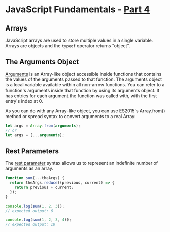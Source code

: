 # JavaScript Fundamentals - [Part 4](https://www.theodinproject.com/courses/foundations/lessons/fundamentals-part-4)

## Arrays

JavaScript arrays are used to store multiple values in a single variable. Arrays are objects and the `typeof` operator returns "object".

## The Arguments Object

[Arguments](https://developer.mozilla.org/en-US/docs/Web/JavaScript/Reference/Functions/arguments) is an Array-like object accessible inside functions that contains the values of the arguments passed to that function. The arguments object is a local variable available within all non-arrow functions. You can refer to a function's arguments inside that function by using its arguments object. It has entries for each argument the function was called with, with the first entry's index at 0.

As you can do with any Array-like object, you can use ES2015's Array.from() method or spread syntax to convert arguments to a real Array:
```js
let args = Array.from(arguments);
// or
let args = [...arguments];
```

## Rest Parameters

The [rest parameter](https://developer.mozilla.org/en-US/docs/Web/JavaScript/Reference/Functions/rest_parameters) syntax allows us to represent an indefinite number of arguments as an array.
```js
function sum(...theArgs) {
  return theArgs.reduce((previous, current) => {
    return previous + current;
  });
}

console.log(sum(1, 2, 3));
// expected output: 6

console.log(sum(1, 2, 3, 4));
// expected output: 10
```
